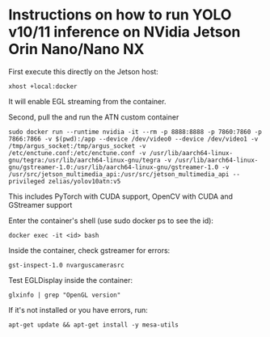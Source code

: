 # Instructions on how to run YOLO v10/11 inference on NVidia Jetson Orin Nano/Nano NX

First execute this directly on the Jetson host:
```
xhost +local:docker
```

It will enable EGL streaming from the container.

Second, pull the and run the ATN custom container

```
sudo docker run --runtime nvidia -it --rm -p 8888:8888 -p 7860:7860 -p 7866:7866 -v $(pwd):/app --device /dev/video0 --device /dev/video1 -v /tmp/argus_socket:/tmp/argus_socket -v /etc/enctune.conf:/etc/enctune.conf -v /usr/lib/aarch64-linux-gnu/tegra:/usr/lib/aarch64-linux-gnu/tegra -v /usr/lib/aarch64-linux-gnu/gstreamer-1.0:/usr/lib/aarch64-linux-gnu/gstreamer-1.0 -v /usr/src/jetson_multimedia_api:/usr/src/jetson_multimedia_api --privileged zelias/yolov10atn:v5
```
This includes PyTorch with CUDA support, OpenCV with CUDA and GStreamer support

Enter the container's shell (use sudo docker ps to see the id):
```
docker exec -it <id> bash
```

Inside the container, check gstreamer for errors:
```
gst-inspect-1.0 nvarguscamerasrc
```

Test EGLDisplay inside the container:
```
glxinfo | grep "OpenGL version"
```
If it's not installed or you have errors, run:
```
apt-get update && apt-get install -y mesa-utils 
```

